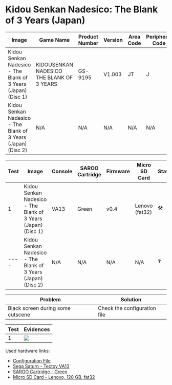 # Kidou Senkan Nadesico: The Blank of 3 Years (Japan)

| Image                                                         | Game Name                                 | Product Number | Version | Area Code | Peripheral Code |
| ------------------------------------------------------------- | ----------------------------------------- | -------------- | ------- | --------- | --------------- |
| Kidou Senkan Nadesico - The Blank of 3 Years (Japan) (Disc 1) | KIDOUSENKAN NADESICO THE BLANK OF 3 YEARS | GS-9195        | V1.003  | JT        | J               |
| Kidou Senkan Nadesico - The Blank of 3 Years (Japan) (Disc 2) | N/A                                       | N/A            | N/A     | N/A       | N/A             |

| Test | Image                                                         | Console | SAROO Cartridge | Firmware | Micro SD Card  | Status              | Time Played |
| ---- | ------------------------------------------------------------- | ------- | --------------- | -------- | -------------- | ------------------- | ----------- |
| 1    | Kidou Senkan Nadesico - The Blank of 3 Years (Japan) (Disc 1) | VA13    | Green           | v0.4     | Lenovo (fat32) | :hammer_and_wrench: | 19 minutes  |
| ---- | Kidou Senkan Nadesico - The Blank of 3 Years (Japan) (Disc 2) | N/A     | N/A             | N/A      | N/A            | :question:          | N/A         |

| Problem                           | Solution                     |
| --------------------------------- | ---------------------------- |
| Black screen during some cutscene | Check the configuration file |

| Test | Evidences                                                                                        |
| ---- | ------------------------------------------------------------------------------------------------ |
| 1    | [![](https://img.youtube.com/vi/iSPOsJHhZek/0.jpg)](https://www.youtube.com/watch?v=iSPOsJHhZek) |

Used hardware links:

- [Configuration File](https://github.com/williamdsw/saroo-configuration-list/blob/master/Regions/Retails/Japan/T-30306G/README.md)
- [Sega Saturn - Tectoy VA13](../../../../Info/Consoles/VA13/README.md)
- [SAROO Cartridge - Green](../../../../Info/Cartridges/RetroGameParadiseStore/1.32F/README.md)
- [Micro SD Card - Lenovo, 128 GB, fat32](../../../../Info/SdCards/Lenovo/128GB/fat32/README.md)
